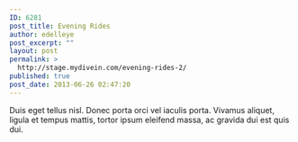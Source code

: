 ```yaml
---
ID: 6281
post_title: Evening Rides
author: edelleye
post_excerpt: ""
layout: post
permalink: >
  http://stage.mydivein.com/evening-rides-2/
published: true
post_date: 2013-06-26 02:47:20
---
```

Duis eget tellus nisl. Donec porta orci vel iaculis porta. Vivamus aliquet, ligula et tempus mattis, tortor ipsum eleifend massa, ac gravida dui est quis dui.